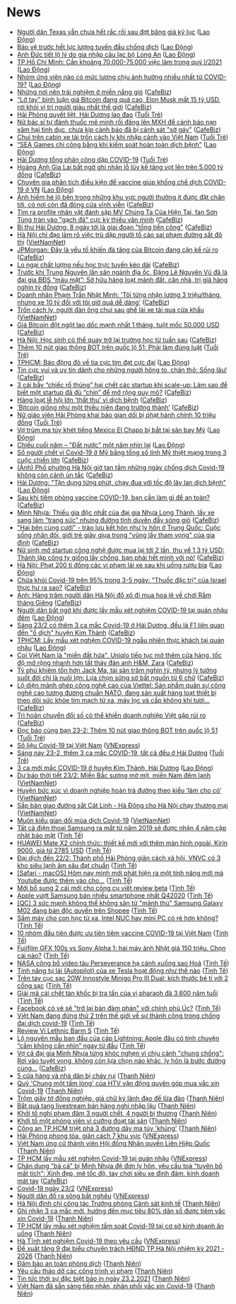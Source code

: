 # News

- [Người dân Texas vẫn chưa hết rắc rối sau đợt băng giá kỷ lục](https://laodong.vn/the-gioi/nguoi-dan-texas-van-chua-het-rac-roi-sau-dot-bang-gia-ky-luc-882726.ldo) ([Lao Động](https://laodong.vn))
- [Bảo vệ trước hết lực lượng tuyến đầu chống dịch](https://laodong.vn/xa-hoi/bao-ve-truoc-het-luc-luong-tuyen-dau-chong-dich-882641.ldo) ([Lao Động](https://laodong.vn))
- [Anh Đức tiết lộ lý do gia nhập câu lạc bộ Long An](https://laodong.vn/video-the-thao/anh-duc-tiet-lo-ly-do-gia-nhap-cau-lac-bo-long-an-882706.ldo) ([Lao Động](https://laodong.vn))
- [TP.Hồ Chí Minh: Cần khoảng 70.000-75.000 việc làm trong quý I/2021](https://laodong.vn/cong-doan/tpho-chi-minh-can-khoang-70000-75000-viec-lam-trong-quy-i2021-882644.ldo) ([Lao Động](https://laodong.vn))
- [Nhóm ứng viên nào có mức lương chịu ảnh hưởng nhiều nhất từ COVID-19?](https://laodong.vn/cong-doan/nhom-ung-vien-nao-co-muc-luong-chiu-anh-huong-nhieu-nhat-tu-covid-19-882730.ldo) ([Lao Động](https://laodong.vn))
- [Những nơi nên trải nghiệm ở miền nắng gió](https://cafebiz.vn/nhung-noi-nen-trai-nghiem-o-mien-nang-gio-20210222171838035.chn) ([CafeBiz](https://cafebiz.vn))
- [“Lỡ tay” bình luận giá Bitcoin đang quá cao, Elon Musk mất 15 tỷ USD, rơi khỏi vị trí người giàu nhất thế giới](https://cafebiz.vn/lo-tay-binh-luan-gia-bitcoin-dang-qua-cao-elon-musk-mat-15-ty-usd-roi-khoi-vi-tri-nguoi-giau-nhat-the-gioi-202102230822127.chn) ([CafeBiz](https://cafebiz.vn))
- [Hải Phòng quyết liệt, Hải Dương lao đao](https://tuoitre.vn/hai-phong-quyet-liet-hai-duong-lao-dao-20210223083314803.htm) ([Tuổi Trẻ](https://tuoitre.vn))
- [Nữ bác sĩ tự đánh thuốc mê mình rồi đăng lên MXH để cảnh báo nạn xâm hại tình dục, chưa kịp cảnh báo đã bị cảnh sát "sờ gáy"](https://cafebiz.vn/nu-bac-si-tu-danh-thuoc-me-minh-roi-dang-len-mxh-de-canh-bao-nan-xam-hai-tinh-duc-chua-kip-canh-bao-da-bi-canh-sat-so-gay-20210223091320437.chn) ([CafeBiz](https://cafebiz.vn))
- [Chui trên cabin xe tải trốn cách ly khi nhập cảnh vào Việt Nam](https://tuoitre.vn/chui-tren-cabin-xe-tai-tron-cach-ly-khi-nhap-canh-vao-viet-nam-20210223082620466.htm) ([Tuổi Trẻ](https://tuoitre.vn))
- [“SEA Games chỉ công bằng khi kiểm soát hoàn toàn dịch bệnh”](https://laodong.vn/the-thao/sea-games-chi-cong-bang-khi-kiem-soat-hoan-toan-dich-benh-882674.ldo) ([Lao Động](https://laodong.vn))
- [Hải Dương tổng phản công dập COVID-19](https://tuoitre.vn/hai-duong-tong-phan-cong-dap-covid-19-20210223085334385.htm) ([Tuổi Trẻ](https://tuoitre.vn))
- [Hoàng Anh Gia Lai bất ngờ ghi nhận lỗ lũy kế tăng vọt lên trên 5.000 tỷ đồng](https://cafebiz.vn/hoang-anh-gia-lai-bat-ngo-ghi-nhan-lo-luy-ke-tang-vot-len-tren-5000-ty-dong-20210223083109709.chn) ([CafeBiz](https://cafebiz.vn))
- [Chuyên gia phân tích điều kiện để vaccine giúp khống chế dịch COVID-19 ở VN](https://laodong.vn/y-te/chuyen-gia-phan-tich-dieu-kien-de-vaccine-giup-khong-che-dich-covid-19-o-vn-881895.ldo) ([Lao Động](https://laodong.vn))
- [Ảnh hiếm hé lộ bên trong những khu vực người thường ít được đặt chân tới, có nơi còn đã đóng cửa vĩnh viễn](https://cafebiz.vn/anh-hiem-he-lo-ben-trong-nhung-khu-vuc-nguoi-thuong-it-duoc-dat-chan-toi-co-noi-con-da-dong-cua-vinh-vien-20210223085953315.chn) ([CafeBiz](https://cafebiz.vn))
- [Tìm ra profile nhân vật đánh sập MV Chúng Ta Của Hiện Tại, fan Sơn Tùng tràn vào "gạch đá" cực kỳ thiếu văn minh](https://cafebiz.vn/tim-ra-profile-nhan-vat-danh-sap-mv-chung-ta-cua-hien-tai-fan-son-tung-tran-vao-gach-da-cuc-ky-thieu-van-minh-20210223085808194.chn) ([CafeBiz](https://cafebiz.vn))
- [Bí thư Hải Dương: 8 ngày tới là giai đoạn "tổng tiến công"](https://cafebiz.vn/bi-thu-hai-duong-8-ngay-toi-la-giai-doan-tong-tien-cong-20210223085251044.chn) ([CafeBiz](https://cafebiz.vn))
- [Hà Nội chỉ đạo làm rõ việc trù dập người tố cáo sai phạm đường sắt đô thị](http://vietnamnet.vn/vn/thoi-su/ha-noi-chi-dao-lam-ro-viec-tru-dap-nguoi-to-cao-sai-pham-duong-sat-do-thi-714777.html) ([VietNamNet](https://vietnamnet.vn))
- [JPMorgan: Đây là yếu tố khiến đà tăng của Bitcoin đang cận kề rủi ro](https://cafebiz.vn/jpmorgan-day-la-yeu-to-khien-da-tang-cua-bitcoin-dang-can-ke-rui-ro-20210223083843754.chn) ([CafeBiz](https://cafebiz.vn))
- [Lo ngại chất lượng nếu học trực tuyến kéo dài](https://cafebiz.vn/lo-ngai-chat-luong-neu-hoc-truc-tuyen-keo-dai-20210223083612849.chn) ([CafeBiz](https://cafebiz.vn))
- [Trước khi Trung Nguyên lấn sân ngành địa ốc, Đặng Lê Nguyên Vũ đã là đại gia BĐS “máu mặt”: Sở hữu hàng loạt mảnh đất, căn nhà, trị giá hàng nghìn tỷ đồng](https://cafebiz.vn/truoc-khi-trung-nguyen-lan-san-nganh-dia-oc-dang-le-nguyen-vu-da-la-dai-gia-bds-mau-mat-so-huu-hang-loat-manh-dat-can-nha-tri-gia-hang-nghin-ty-dong-20210222174912518.chn) ([CafeBiz](https://cafebiz.vn))
- [Doanh nhân Phạm Trần Nhật Minh: 'Tôi từng nhận lương 3 triệu/tháng, nhưng xe 10 tỷ đối với tôi giờ quá dễ dàng'](https://cafebiz.vn/doanh-nhan-pham-tran-nhat-minh-toi-tung-nhan-luong-3-trieu-thang-nhung-xe-10-ty-doi-voi-toi-gio-qua-de-dang-20210223083401154.chn) ([CafeBiz](https://cafebiz.vn))
- [Trốn cách ly, người đàn ông chui sau ghế lái xe tải qua cửa khẩu](http://vietnamnet.vn/vn/thoi-su/tron-cach-ly-nguoi-dan-ong-chui-sau-ghe-lai-xe-tai-qua-cua-khau-714772.html) ([VietNamNet](https://vietnamnet.vn))
- [Giá Bitcoin đột ngột lao dốc mạnh nhất 1 tháng, tuột mốc 50.000 USD](https://cafebiz.vn/gia-bitcoin-dot-ngot-lao-doc-manh-nhat-1-thang-tuot-moc-50000-usd-20210223082422323.chn) ([CafeBiz](https://cafebiz.vn))
- [Hà Nội: Học sinh có thể quay trở lại trường học từ tuần sau](https://cafebiz.vn/ha-noi-hoc-sinh-co-the-quay-tro-lai-truong-hoc-tu-tuan-sau-20210223082600333.chn) ([CafeBiz](https://cafebiz.vn))
- [Thêm 10 nút giao thông BOT trên quốc lộ 51: Phải làm đúng luật](https://tuoitre.vn/them-10-nut-giao-thong-bot-tren-quoc-lo-51-phai-lam-dung-luat-20210223081235036.htm) ([Tuổi Trẻ](https://tuoitre.vn))
- [TPHCM: Báo động đỏ về tia cực tím đạt cực đại](https://laodong.vn/moi-truong/tphcm-bao-dong-do-ve-tia-cuc-tim-dat-cuc-dai-882725.ldo) ([Lao Động](https://laodong.vn))
- [Tin cực vui và uy tín dành cho những người hông to, chân thô: Sống lâu!](https://cafebiz.vn/tin-cuc-vui-va-uy-tin-danh-cho-nhung-nguoi-hong-to-chan-tho-song-lau-20210222184355812.chn) ([CafeBiz](https://cafebiz.vn))
- [3 cái bẫy “chiếc rổ thủng” hại chết các startup khi scale-up: Làm sao để biết một startup đã đủ “chín” để mở rộng quy mô?](https://cafebiz.vn/3-cai-bay-chiec-ro-thung-hai-chet-cac-startup-khi-scale-up-lam-sao-de-biet-mot-startup-da-du-chin-de-mo-rong-quy-mo-20210222151837692.chn) ([CafeBiz](https://cafebiz.vn))
- [Hàng loạt lễ hội lớn 'thất thu' vì dịch bệnh](https://cafebiz.vn/hang-loat-le-hoi-lon-that-thu-vi-dich-benh-20210223080305051.chn) ([CafeBiz](https://cafebiz.vn))
- [‘Bitcoin giống như một thiếu niên đang trưởng thành’](https://cafebiz.vn/bitcoin-giong-nhu-mot-thieu-nien-dang-truong-thanh-20210222171854688.chn) ([CafeBiz](https://cafebiz.vn))
- [Nữ giáo viên Hải Phòng khai báo gian dối bị phạt hành chính 10 triệu đồng](https://tuoitre.vn/nu-giao-vien-hai-phong-khai-bao-gian-doi-bi-phat-hanh-chinh-10-trieu-dong-20210223074543833.htm) ([Tuổi Trẻ](https://tuoitre.vn))
- [Vợ trùm ma túy khét tiếng Mexico El Chapo bị bắt tại sân bay Mỹ](https://laodong.vn/the-gioi/vo-trum-ma-tuy-khet-tieng-mexico-el-chapo-bi-bat-tai-san-bay-my-882717.ldo) ([Lao Động](https://laodong.vn))
- [Chiều cuối năm – &quot;Đất nước&quot; một năm nhìn lại](https://laodong.vn/thong-tin-doanh-nghiep/chieu-cuoi-nam--dat-nuoc-mot-nam-nhin-lai-882597.ldo) ([Lao Động](https://laodong.vn))
- [Số người chết vì Covid-19 ở Mỹ bằng tổng số lính Mỹ thiệt mạng trong 3 cuộc chiến lớn](https://cafebiz.vn/so-nguoi-chet-vi-covid-19-o-my-bang-tong-so-linh-my-thiet-mang-trong-3-cuoc-chien-lon-20210223075942978.chn) ([CafeBiz](https://cafebiz.vn))
- [(Ảnh) Phố phường Hà Nội giờ tan tầm những ngày chống dịch Covid-19 không còn cảnh ùn tắc](https://cafebiz.vn/anh-pho-phuong-ha-noi-gio-tan-tam-nhung-ngay-chong-dich-covid-19-khong-con-canh-un-tac-20210223075842862.chn) ([CafeBiz](https://cafebiz.vn))
- [Hải Dương: &quot;Tận dụng từng phút, chạy đua với tốc độ lây lan dịch bệnh&quot;](https://laodong.vn/xa-hoi/hai-duong-tan-dung-tung-phut-chay-dua-voi-toc-do-lay-lan-dich-benh-882715.ldo) ([Lao Động](https://laodong.vn))
- [Sau khi tiêm phòng vaccine COVID-19, bạn cần làm gì để an toàn?](https://cafebiz.vn/sau-khi-tiem-phong-vaccine-covid-19-ban-can-lam-gi-de-an-toan-20210223075640363.chn) ([CafeBiz](https://cafebiz.vn))
- [Minh Nhựa: Thiếu gia độc nhất của đại gia Nhựa Long Thành, lấy xe sang làm “trang sức” nhưng đường tình duyên đầy sóng gió](https://cafebiz.vn/cuoc-doi-nhu-phim-cua-minh-nhua-sinh-ra-da-ngam-thia-vang-lay-xe-sang-lam-trang-suc-nhung-duong-tinh-duyen-day-song-gio-20210223072602612.chn) ([CafeBiz](https://cafebiz.vn))
- ["Hai bên cùng cưới" - trào lưu kết hôn như ly hôn ở Trung Quốc: Cuộc sống nhân đôi, giới trẻ giãy giụa trong "vũng lầy tham vọng" của gia đình](https://cafebiz.vn/hai-ben-cung-cuoi-trao-luu-ket-hon-nhu-ly-hon-o-trung-quoc-cuoc-song-nhan-doi-gioi-tre-giay-giua-trong-vung-lay-tham-vong-cua-gia-dinh-20210223075427367.chn) ([CafeBiz](https://cafebiz.vn))
- [Nữ sinh mở startup công nghệ được mua lại tới 2 lần, thu về 1,3 tỷ USD: Thành lập công ty giống lấy chồng, bạn phải hết mình với nó!](https://cafebiz.vn/nu-sinh-mo-startup-cong-nghe-duoc-mua-lai-toi-2-lan-thu-ve-13-ty-usd-thanh-lap-cong-ty-giong-lay-chong-ban-phai-het-minh-voi-no-20210222153538908.chn) ([CafeBiz](https://cafebiz.vn))
- [Hà Nội: Phạt 200 tỉ đồng các vi phạm lái xe sau khi uống rượu bia](https://laodong.vn/infographic/ha-noi-phat-200-ti-dong-cac-vi-pham-lai-xe-sau-khi-uong-ruou-bia-882512.ldo) ([Lao Động](https://laodong.vn))
- [Chữa khỏi Covid-19 trên 95% trong 3-5 ngày: "Thuốc đặc trị" của Israel thực hư ra sao?](https://cafebiz.vn/chua-khoi-covid-19-tren-95-trong-3-5-ngay-thuoc-dac-tri-cua-israel-thuc-hu-ra-sao-20210223074204996.chn) ([CafeBiz](https://cafebiz.vn))
- [Ảnh: Hàng trăm người dân Hà Nội đổ xô đi mua hoa lê về chơi Rằm tháng Giêng](https://cafebiz.vn/anh-hang-tram-nguoi-dan-ha-noi-do-xo-di-mua-hoa-le-ve-choi-ram-thang-gieng-20210223073822339.chn) ([CafeBiz](https://cafebiz.vn))
- [Người dân bất ngờ khi được lấy mẫu xét nghiệm COVID-19 tại quán nhậu đêm](https://laodong.vn/video-thoi-su/nguoi-dan-bat-ngo-khi-duoc-lay-mau-xet-nghiem-covid-19-tai-quan-nhau-dem-882712.ldo) ([Lao Động](https://laodong.vn))
- [Sáng 23/2 có thêm 3 ca mắc Covid-19 ở Hải Dương, đều là F1 liên quan đến "ổ dịch" huyện Kim Thành](https://cafebiz.vn/sang-23-2-co-them-3-ca-mac-covid-19-o-hai-duong-deu-la-f1-lien-quan-den-o-dich-huyen-kim-thanh-2021022307352901.chn) ([CafeBiz](https://cafebiz.vn))
- [TPHCM: Lấy mẫu xét nghệm COVID-19 ngẫu nhiên thực khách tại quán nhậu](https://laodong.vn/photo/tphcm-lay-mau-xet-nghem-covid-19-ngau-nhien-thuc-khach-tai-quan-nhau-882693.ldo) ([Lao Động](https://laodong.vn))
- [Coi Việt Nam là "miền đất hứa", Uniqlo tiếp tục mở thêm cửa hàng, tốc độ mở rộng nhanh hơn tất thảy đàn anh H&M, Zara](https://cafebiz.vn/coi-viet-nam-la-mien-dat-hua-uniqlo-tiep-tuc-mo-them-cua-hang-toc-do-mo-rong-nhanh-hon-tat-thay-dan-anh-hm-zara-20210222181242005.chn) ([CafeBiz](https://cafebiz.vn))
- [Tỷ phú khiêm tốn hơn Jack Ma, tài sản trăm nghìn tỷ, nhưng lý tưởng suốt đời chỉ là nuôi lợn: Lựa chọn sững sờ bắt nguồn từ 6 chữ](https://cafebiz.vn/ty-phu-khiem-ton-hon-jack-ma-tai-san-tram-nghin-ty-nhung-ly-tuong-suot-doi-chi-la-nuoi-lon-lua-chon-sung-so-bat-nguon-tu-6-chu-20210222185231204.chn) ([CafeBiz](https://cafebiz.vn))
- [Lộ diện mảnh ghép công nghệ cao của Viettel: Sản phẩm quân sự công nghệ cao tương đương chuẩn NATO, đang sản xuất hàng loạt thiết bị theo dõi sức khỏe tim mạch từ xa, máy lọc và cấp không khí tươi…](https://cafebiz.vn/lo-dien-manh-ghep-cong-nghe-cao-cua-viettel-san-pham-quan-su-cong-nghe-cao-tuong-duong-chuan-nato-dang-san-xuat-hang-loat-thiet-bi-theo-doi-suc-khoe-tim-mach-tu-xa-may-loc-va-cap-khong-khi-tuoi-20210222174329234.chn) ([CafeBiz](https://cafebiz.vn))
- [Trì hoãn chuyển đổi số có thể khiến doanh nghiệp Việt gặp rủi ro](https://cafebiz.vn/tri-hoan-chuyen-doi-so-co-the-khien-doanh-nghiep-viet-gap-rui-ro-20210222173402869.chn) ([CafeBiz](https://cafebiz.vn))
- [Đọc báo cùng bạn 23-2: Thêm 10 nút giao thông BOT trên quốc lộ 51](https://tuoitre.vn/doc-bao-cung-ban-23-2-them-10-nut-giao-thong-bot-tren-quoc-lo-51-20210223061303599.htm) ([Tuổi Trẻ](https://tuoitre.vn))
- [Số liệu Covid-19 tại Việt Nam](https://vnexpress.net/covid-19/covid-19-viet-nam) ([VNExpress](https://vnexpress.net))
- [Sáng nay 23-2, thêm 3 ca mắc COVID-19, tất cả đều ở Hải Dương](https://tuoitre.vn/sang-nay-23-2-them-3-ca-mac-covid-19-tat-ca-deu-o-hai-duong-20210223060854248.htm) ([Tuổi Trẻ](https://tuoitre.vn))
- [3 ca mới mắc COVID-19 ở huyện Kim Thành, Hải Dương](https://laodong.vn/y-te/3-ca-moi-mac-covid-19-o-huyen-kim-thanh-hai-duong-882714.ldo) ([Lao Động](https://laodong.vn))
- [Dự báo thời tiết 23/2: Miền Bắc sương mờ mịt, miền Nam đêm lạnh](http://vietnamnet.vn/vn/thoi-su/du-bao-thoi-tiet-23-2-mien-bac-suong-mo-mit-mien-nam-dem-lanh-714661.html) ([VietNamNet](https://vietnamnet.vn))
- [Huyện bức xúc vì doanh nghiệp hoàn trả đường theo kiểu ‘làm cho có’](http://vietnamnet.vn/vn/thoi-su/huyen-buc-xuc-vi-doanh-nghiep-hoan-tra-duong-theo-kieu-lam-cho-co-714733.html) ([VietNamNet](https://vietnamnet.vn))
- [Sắp bàn giao đường sắt Cát Linh - Hà Đông cho Hà Nội chạy thương mại](http://vietnamnet.vn/vn/thoi-su/an-toan-giao-thong/sap-ban-giao-duong-sat-cat-linh-ha-dong-cho-ha-noi-chay-thuong-mai-714710.html) ([VietNamNet](https://vietnamnet.vn))
- [Muôn kiểu gian dối mùa dịch Covid-19](http://vietnamnet.vn/vn/thoi-su/muon-kieu-gian-doi-mua-dich-covid-19-714699.html) ([VietNamNet](https://vietnamnet.vn))
- [Tất cả điện thoại Samsung ra mắt từ năm 2019 sẽ được nhận 4 năm cập nhật bảo mật](https://tinhte.vn/thread/tat-ca-dien-thoai-samsung-ra-mat-tu-nam-2019-se-duoc-nhan-4-nam-cap-nhat-bao-mat.3281184/) ([Tinh Tế](https://tinhte.vn))
- [HUAWEI Mate X2 chính thức: thiết kế mới với thêm màn hình ngoài, Kirin 9000, giá từ 2785 USD](https://tinhte.vn/thread/huawei-mate-x2-chinh-thuc-thiet-ke-moi-voi-them-man-hinh-ngoai-kirin-9000-gia-tu-2785-usd.3281073/) ([Tinh Tế](https://tinhte.vn))
- [Đại dịch đến 22/2: Thành phố Hải Phòng giãn cách xã hội, VNVC có 3 kho siêu lạnh âm sâu đạt chuẩn](https://tinhte.vn/thread/dai-dich-den-22-2-thanh-pho-hai-phong-gian-cach-xa-hoi-vnvc-co-3-kho-sieu-lanh-am-sau-dat-chuan.3280938/) ([Tinh Tế](https://tinhte.vn))
- [[Safari - macOS] Hôm nay mình mới phát hiện ra một tính năng mới mà Youtube được thêm vào cho...](https://tinhte.vn/thread/safari-macos-hom-nay-minh-moi-phat-hien-ra-mot-tinh-nang-moi-ma-youtube-duoc-them-vao-cho.3280569/) ([Tinh Tế](https://tinhte.vn))
- [Mới bổ sung 2 cái mới cho công cụ viết review beta](https://tinhte.vn/thread/moi-bo-sung-2-cai-moi-cho-cong-cu-viet-review-beta.3281209/) ([Tinh Tế](https://tinhte.vn))
- [Apple vượt Samsung bán nhiều smartphone nhất Q42020](https://tinhte.vn/thread/apple-vuot-samsung-ban-nhieu-smartphone-nhat-q42020.3281234/) ([Tinh Tế](https://tinhte.vn))
- [[QC] 3 sức mạnh không thể không săn từ "mãnh thú" Samsung Galaxy M02 đang bán độc quyền trên Shopee](https://tinhte.vn/thread/qc-3-suc-manh-khong-the-khong-san-tu-manh-thu-samsung-galaxy-m02-dang-ban-doc-quyen-tren-shopee.3281036/) ([Tinh Tế](https://tinhte.vn))
- [Sắm máy cho con học từ xa, Intel NUC hay mini PC có rẻ hơn không?](https://tinhte.vn/thread/sam-may-cho-con-hoc-tu-xa-intel-nuc-hay-mini-pc-co-re-hon-khong.3280993/) ([Tinh Tế](https://tinhte.vn))
- [10 nhóm đầu tiên được ưu tiên tiêm vaccine COVID-19 tại Việt Nam](https://tinhte.vn/thread/10-nhom-dau-tien-duoc-uu-tien-tiem-vaccine-covid-19-tai-viet-nam.3281226/) ([Tinh Tế](https://tinhte.vn))
- [Fujifilm GFX 100s vs Sony Alpha 1: hai máy ảnh Nhật giá 150 triệu. Chọn cái nào?](https://tinhte.vn/thread/fujifilm-gfx-100s-vs-sony-alpha-1-hai-may-anh-nhat-gia-150-trieu-chon-cai-nao.3278867/) ([Tinh Tế](https://tinhte.vn))
- [NASA công bố video tàu Perseverance hạ cánh xuống sao Hoả](https://tinhte.vn/thread/nasa-cong-bo-video-tau-perseverance-ha-canh-xuong-sao-hoa.3281199/) ([Tinh Tế](https://tinhte.vn))
- [Tính năng tự lái (Autopilot) của xe Tesla hoạt động như thế nào](https://tinhte.vn/thread/tinh-nang-tu-lai-autopilot-cua-xe-tesla-hoat-dong-nhu-the-nao.3280219/) ([Tinh Tế](https://tinhte.vn))
- [Trên tay cục sạc 20W Innostyle Minigo Pro III Dual: kích thước bé tí với 2 cổng sạc](https://tinhte.vn/thread/tren-tay-cuc-sac-20w-innostyle-minigo-pro-iii-dual-kich-thuoc-be-ti-voi-2-cong-sac.3265198/) ([Tinh Tế](https://tinhte.vn))
- [Giải mã cái chết tàn khốc bị tra tấn của vị pharaoh đã 3.600 năm tuổi](https://tinhte.vn/thread/giai-ma-cai-chet-tan-khoc-bi-tra-tan-cua-vi-pharaoh-da-3-600-nam-tuoi.3278599/) ([Tinh Tế](https://tinhte.vn))
- [Facebook có vẻ sẽ "trở lại bàn đàm phán" với chính phủ Úc?](https://tinhte.vn/thread/facebook-co-ve-se-tro-lai-ban-dam-phan-voi-chinh-phu-uc.3280879/) ([Tinh Tế](https://tinhte.vn))
- [Việt Nam đang đứng thứ 2 trên thế giới về sự thành công trong chống đại dịch covid-19](https://tinhte.vn/thread/viet-nam-dang-dung-thu-2-tren-the-gioi-ve-su-thanh-cong-trong-chong-dai-dich-covid-19.3280874/) ([Tinh Tế](https://tinhte.vn))
- [Review Ví Lethnic Barm S](https://tinhte.vn/thread/review-vi-lethnic-barm-s.3280880/) ([Tinh Tế](https://tinhte.vn))
- [Lộ nguyên mẫu ban đầu của cáp Lightning: Apple đâu có tính chuyện “cắm không cần nhìn” ngay từ đầu](https://tinhte.vn/thread/lo-nguyen-mau-ban-dau-cua-cap-lightning-apple-dau-co-tinh-chuyen-cam-khong-can-nhin-ngay-tu-dau.3280483/) ([Tinh Tế](https://tinhte.vn))
- [Vợ cả đại gia Minh Nhựa từng khóc nghẹn vì chịu cảnh "chung chồng": Rơi vào tuyệt vọng, không còn lựa chọn nào khác, ly hôn là bước đường cùng...](https://cafebiz.vn/vo-ca-dai-gia-minh-nhua-tung-khoc-nghen-vi-chiu-canh-chung-chong-roi-vao-tuyet-vong-khong-con-lua-chon-nao-khac-ly-hon-la-buoc-duong-cung-20210223003646387.chn) ([CafeBiz](https://cafebiz.vn))
- [5 cửa hàng và nhà dân bị cháy rụi](https://thanhnien.vn/thoi-su/5-cua-hang-va-nha-dan-bi-chay-rui-1344978.html) ([Thanh Niên](https://thanhnien.vn))
- [Quỹ 'Chung một tấm lòng' của HTV vận động quyên góp mua vắc xin Covid-19](https://thanhnien.vn/thoi-su/quy-chung-mot-tam-long-cua-htv-van-dong-quyen-gop-mua-vac-xin-covid-19-1345034.html) ([Thanh Niên](https://thanhnien.vn))
- [Trộm giấy tờ đồng nghiệp, giả chữ ký lãnh đạo để lừa đảo](https://thanhnien.vn/thoi-su/trom-giay-to-dong-nghiep-gia-chu-ky-lanh-dao-de-lua-dao-1345047.html) ([Thanh Niên](https://thanhnien.vn))
- [Bắt quả tang livestream bán hàng nghi nhập lậu](https://thanhnien.vn/thoi-su/bat-qua-tang-livestream-ban-hang-nghi-nhap-lau-1345072.html) ([Thanh Niên](https://thanhnien.vn))
- [Khởi tố nghi phạm đâm 3 người chết, 4 người bị thương](https://thanhnien.vn/thoi-su/khoi-to-nghi-pham-dam-3-nguoi-chet-4-nguoi-bi-thuong-1345048.html) ([Thanh Niên](https://thanhnien.vn))
- [Khởi tố một phóng viên vì cưỡng đoạt tài sản](https://thanhnien.vn/thoi-su/khoi-to-mot-phong-vien-vi-cuong-doat-tai-san-1345071.html) ([Thanh Niên](https://thanhnien.vn))
- [Công an TP.HCM triệt phá 3 đường dây ma túy 'khủng'](https://thanhnien.vn/thoi-su/cong-an-tphcm-triet-pha-3-duong-day-ma-tuy-khung-1345030.html) ([Thanh Niên](https://thanhnien.vn))
- [Hải Phòng phong tỏa, giãn cách 7 khu vực](https://vnexpress.net/hai-phong-phong-toa-gian-cach-7-khu-vuc-4238718.html) ([VNExpress](https://vnexpress.net))
- [Việt Nam ứng cử thành viên Hội đồng Nhân quyền Liên Hiệp Quốc](https://thanhnien.vn/thoi-su/viet-nam-ung-cu-thanh-vien-hoi-dong-nhan-quyen-lien-hiep-quoc-1345032.html) ([Thanh Niên](https://thanhnien.vn))
- [TP HCM lấy mẫu xét nghiệm Covid-19 tại quán nhậu](https://vnexpress.net/tp-hcm-lay-mau-xet-nghiem-covid-19-tai-quan-nhau-4238710.html) ([VNExpress](https://vnexpress.net))
- [Chân dung "bà cả" bị Minh Nhựa đệ đơn ly hôn, yêu cầu toà "tuyên bố mất tích": Xinh đẹp, mê tốc độ, tay chơi siêu xe đình đám, kinh doanh mát tay](https://cafebiz.vn/chan-dung-ba-ca-bi-minh-nhua-de-don-ly-hon-yeu-cau-toa-tuyen-bo-mat-tich-xinh-dep-me-toc-do-tay-choi-sieu-xe-dinh-dam-kinh-doanh-mat-tay-20210223000236675.chn) ([CafeBiz](https://cafebiz.vn))
- [Covid-19 ngày 23/2](https://vnexpress.net/covid-19-ngay-23-2-4238697.html) ([VNExpress](https://vnexpress.net))
- [Người dân đổ ra sông bắt nghêu](https://vnexpress.net/nguoi-dan-do-ra-song-bat-ngheu-4238619.html) ([VNExpress](https://vnexpress.net))
- [Hà Nội đình chỉ công tác Trưởng phòng Cảnh sát kinh tế](https://thanhnien.vn/thoi-su/ha-noi-dinh-chi-cong-tac-truong-phong-canh-sat-kinh-te-1345064.html) ([Thanh Niên](https://thanhnien.vn))
- [Ghi nhận 3 ca mắc mới, hướng đến mục tiêu 80% dân số được tiêm vắc xin Covid-19](https://thanhnien.vn/thoi-su/ghi-nhan-3-ca-mac-moi-huong-den-muc-tieu-80-dan-so-duoc-tiem-vac-xin-covid-19-1345098.html) ([Thanh Niên](https://thanhnien.vn))
- [TP.HCM lấy mẫu xét nghiệm tầm soát Covid-19 tại cơ sở kinh doanh ăn uống](https://thanhnien.vn/thoi-su/tphcm-lay-mau-xet-nghiem-tam-soat-covid-19-tai-co-so-kinh-doanh-an-uong-1345078.html) ([Thanh Niên](https://thanhnien.vn))
- [Hà Tĩnh xét nghiệm Covid-19 theo yêu cầu](https://vnexpress.net/ha-tinh-xet-nghiem-covid-19-theo-yeu-cau-4238708.html) ([VNExpress](https://vnexpress.net))
- [Đề xuất tăng 9 đại biểu chuyên trách HĐND TP.Hà Nội nhiệm kỳ 2021 - 2026](https://thanhnien.vn/thoi-su/de-xuat-tang-9-dai-bieu-chuyen-trach-hdnd-tpha-noi-nhiem-ky-2021-2026-1345036.html) ([Thanh Niên](https://thanhnien.vn))
- [Đảm bảo an toàn phòng dịch](https://thanhnien.vn/thoi-su/dam-bao-an-toan-phong-dich-1345051.html) ([Thanh Niên](https://thanhnien.vn))
- [Yêu cầu tháo dỡ các công trình vi phạm](https://thanhnien.vn/thoi-su/yeu-cau-thao-do-cac-cong-trinh-vi-pham-1345044.html) ([Thanh Niên](https://thanhnien.vn))
- [Tin tức thời sự đặc biệt báo in ngày 23.2.2021](https://thanhnien.vn/thoi-su/tin-tuc-thoi-su-dac-biet-bao-in-ngay-2322021-1345090.html) ([Thanh Niên](https://thanhnien.vn))
- [Việt Nam đã sẵn sàng tiếp nhận, phân phối vắc xin Covid-19](https://thanhnien.vn/thoi-su/viet-nam-da-san-sang-tiep-nhan-phan-phoi-vac-xin-covid-19-1345080.html) ([Thanh Niên](https://thanhnien.vn))
